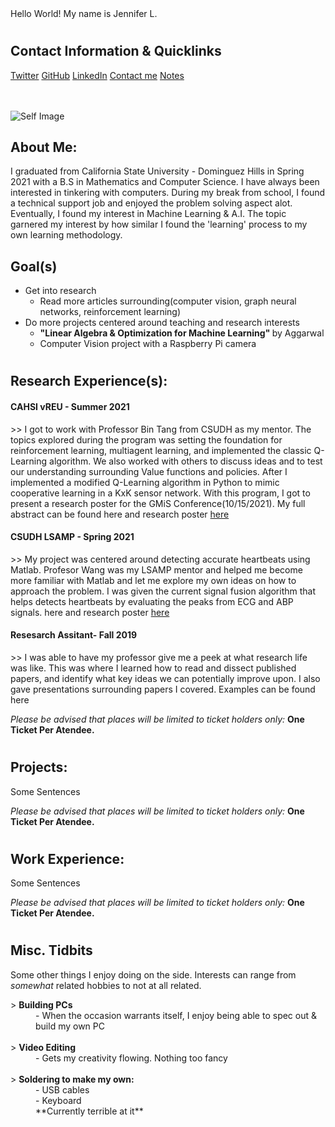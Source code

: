 <html><link src="https://github.com/jly-ml/jenniferl/blob/gh-pages/samplecss.css" rel="samplecss.css">


<div class="wrapper">
    <div class="typing-demo">
      Hello World! My name is Jennifer L.
    </div>
</div>

<h1> </h1>

<div class="myBorder">
<h2>Contact Information & Quicklinks</h2>
<a href="https://www.twitter.com/">Twitter</a>
<a href="https://www.github.com/">GitHub</a>
<a href="https://www.github.com/">LinkedIn</a>
<a href="https://www.github.com/">Contact me</a>
<a href="https://www.github.com/">Notes</a>

<br><br>
  <img src="https://pbs.twimg.com/media/Eq_zS6uXEAAYOdK.png" alt="Self Image">
</p>
</div>


<h2>About Me:</h2>
<p>
  I graduated from California State University - Dominguez Hills in Spring 2021 with a B.S in Mathematics and Computer Science. I have always been interested in tinkering with computers. During my break from school, I found a technical support job and enjoyed the problem solving aspect alot. Eventually, I found my interest in Machine Learning & A.I. The topic garnered my interest by how similar I found the 'learning' process to my own learning methodology. 
</p>
<h2>Goal(s)</h2>
<ul>
<li>Get into research 
 <ul>
   <li>Read more articles surrounding(computer vision, graph neural networks, reinforcement learning) </li>
 </ul>
 </li>
<li>Do more projects centered around teaching and research interests
  <ul>
    <li><b>"Linear Algebra & Optimization for Machine Learning" </b>by Aggarwal  </li>
     <li>Computer Vision project with a Raspberry Pi camera </li>

  </ul>
  </li>
 
</ul>
<h1> </h1>
<h2>Research Experience(s):</h2>
<h4>CAHSI vREU - Summer 2021 </h4>
<dt class ="tab">>> I got to work with Professor Bin Tang from CSUDH as my mentor. The topics explored during the program was setting the foundation for reinforcement learning, multiagent learning, and implemented the classic Q-Learning algorithm. We also worked with others to discuss ideas and to test our understanding surrounding Value functions and policies. After I implemented a modified Q-Learning algorithm in Python to mimic cooperative learning in a KxK sensor network. With this program, I got to present a research poster for the GMiS Conference(10/15/2021). My full abstract can be found <ahref="https://www.github.com/">here</a> and research poster <a href="https://www.github.com/">here</a>
 </dt>

<h4>CSUDH LSAMP - Spring 2021 </h4>
<dt class ="tab">>> My project was centered around detecting accurate heartbeats using Matlab. Profesor Wang was my LSAMP mentor and helped me become more familiar with Matlab and let me explore my own ideas on how to approach the problem. I was given the current signal fusion algorithm that helps detects heartbeats by evaluating the peaks from ECG and ABP signals. 
  <ahref="https://www.github.com/">here</a> and research poster <a href="https://www.github.com/">here</a>
 </dt>

<h4>Resesarch Assitant- Fall 2019 </h4>
<dt class ="tab">>> I was able to have my professor give me a peek at what research life was like. This was where I learned how to read and dissect published papers, and identify what key ideas we can potentially improve upon. I also gave presentations surrounding papers I covered. Examples can be found <ahref="https://www.github.com/">here</a>
 </dt>
<p>
  <i>Please be advised that places will be limited to ticket holders only:</i> <b>One Ticket Per Atendee.</b></p>

<h1> </h1>
<h2>Projects:</h2>

<p>Some Sentences</p>
<p>
  <i>Please be advised that places will be limited to ticket holders only:</i> <b>One Ticket Per Atendee.</b></p>

<h1> </h1>
<h2>Work Experience:</h2>
<p>Some Sentences</p>
<p>
  <i>Please be advised that places will be limited to ticket holders only:</i> <b>One Ticket Per Atendee.</b></p>
<h1> </h1>
<h2>Misc. Tidbits </h2>
<p>Some other things I enjoy doing on the side. Interests can range from <i> somewhat</i> related hobbies to not at all related.</p>

<dl>
  <dt>> <b>Building PCs  </b></dt>
  <dd>- When the occasion warrants itself, I enjoy being able to spec out & build my own PC</dd><br>
  <dt>> <b>Video Editing</b></dt>
  <dd>- Gets my creativity flowing. Nothing too fancy</dd><br>
  <dt>> <b>Soldering to make my own: </b></dt>
  <dd>- USB cables</dd>
  <dd>- Keyboard</dd>
  <dd>**Currently terrible at it**

</dl>
  
</p>
</html>
